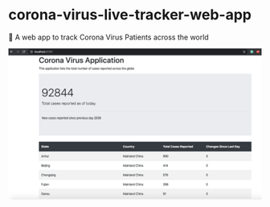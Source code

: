 # corona-virus-live-tracker-web-app
:sunflower: A web app to track Corona Virus Patients across the world


![Alt text](/web-app-screenshot.png?raw=true "Live tracker image")

